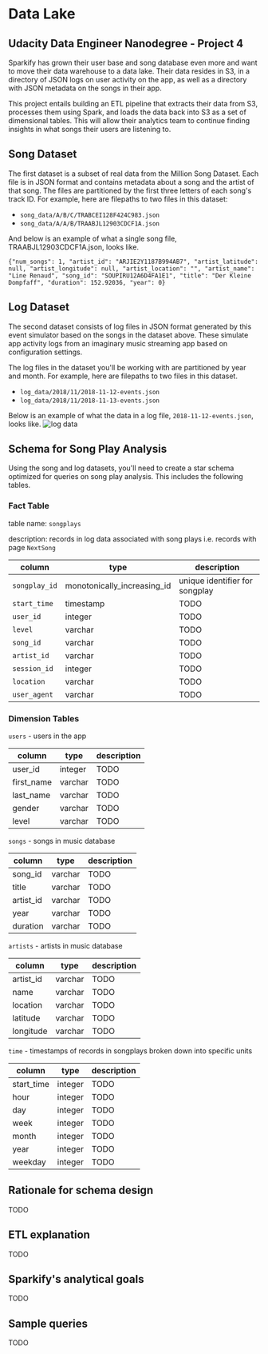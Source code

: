 # Data Lake 
## Udacity Data Engineer Nanodegree - Project 4

Sparkify has grown their user base and song database even more and want to move their data warehouse to a data lake. Their data resides in S3, in a directory of JSON logs on user activity on the app, as well as a directory with JSON metadata on the songs in their app.

This project entails building an ETL pipeline that extracts their data from S3, processes them using Spark, and loads the data back into S3 as a set of dimensional tables. This will allow their analytics team to continue finding insights in what songs their users are listening to.

## Song Dataset
The first dataset is a subset of real data from the Million Song Dataset. Each file is in JSON format and contains metadata about a song and the artist of that song. The files are partitioned by the first three letters of each song's track ID. For example, here are filepaths to two files in this dataset:

* `song_data/A/B/C/TRABCEI128F424C983.json`
* `song_data/A/A/B/TRAABJL12903CDCF1A.json`

And below is an example of what a single song file, TRAABJL12903CDCF1A.json, looks like.
```
{"num_songs": 1, "artist_id": "ARJIE2Y1187B994AB7", "artist_latitude": null, "artist_longitude": null, "artist_location": "", "artist_name": "Line Renaud", "song_id": "SOUPIRU12A6D4FA1E1", "title": "Der Kleine Dompfaff", "duration": 152.92036, "year": 0}
```

## Log Dataset
The second dataset consists of log files in JSON format generated by this event simulator based on the songs in the dataset above. These simulate app activity logs from an imaginary music streaming app based on configuration settings.

The log files in the dataset you'll be working with are partitioned by year and month. For example, here are filepaths to two files in this dataset.

* `log_data/2018/11/2018-11-12-events.json`
* `log_data/2018/11/2018-11-13-events.json`

Below is an example of what the data in a log file, `2018-11-12-events.json`, looks like.
![log data](log-data.png)

## Schema for Song Play Analysis
Using the song and log datasets, you'll need to create a star schema optimized for queries on song play analysis. This includes the following tables.

### Fact Table

table name: `songplays` 

description: records in log data associated with song plays i.e. records with page `NextSong` 

|column|type|description|
|---|---|---|
`songplay_id`| monotonically_increasing_id|unique identifier for songplay
`start_time`| timestamp| TODO
`user_id`| integer | TODO
`level`| varchar | TODO
`song_id`| varchar| TODO
`artist_id`| varchar| TODO
`session_id`| integer| TODO
`location`| varchar| TODO
`user_agent`| varchar| TODO

### Dimension Tables
`users` - users in the app

|column|type|description|
|---|---|---|
user_id|integer|TODO 
first_name|varchar|TODO
last_name|varchar|TODO
gender|varchar|TODO
level|varchar|TODO

`songs` - songs in music database

|column|type|description|
|---|---|---|
song_id|varchar|TODO
title|varchar|TODO
artist_id|varchar|TODO
year|varchar|TODO
duration|varchar|TODO

`artists` - artists in music database

|column|type|description|
|---|---|---|
artist_id|varchar|TODO
name|varchar|TODO
location|varchar|TODO
latitude|varchar|TODO
longitude|varchar|TODO

`time` - timestamps of records in songplays broken down into specific units

|column|type|description|
|---|---|---|
start_time| integer | TODO
hour| integer | TODO
day| integer | TODO
week| integer | TODO
month| integer | TODO
year| integer | TODO
weekday| integer | TODO


## Rationale for schema design
TODO

## ETL explanation
TODO 

## Sparkify's analytical goals
TODO

## Sample queries
TODO
